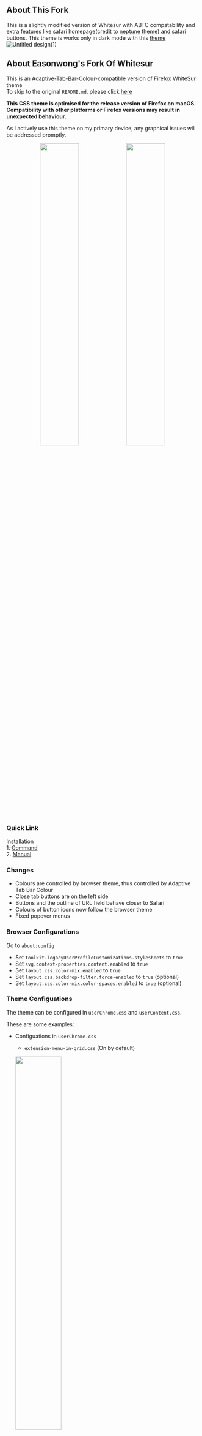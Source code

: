 ## About This Fork
This is a slightly modified version of Whitesur with ABTC compatability and extra features like safari homepage(credit to [neptune theme](https://github.com/yiiyahui/Neptune-Firefox)) and safari buttons. This theme is works only in dark mode  with this [theme](https://addons.mozilla.org/en-US/firefox/addon/dark-theme-for-whitesur/)
![Untitled design(1)](https://github.com/user-attachments/assets/406d2b45-86ea-4224-a607-85ce9f1c934e)




## About Easonwong's Fork Of Whitesur

This is an [Adaptive-Tab-Bar-Colour](https://github.com/easonwong-de/Adaptive-Tab-Bar-Colour)-compatible version of Firefox WhiteSur theme  
To skip to the original `README.md`, please click [here](#firefox-whitesur-theme)

**This CSS theme is optimised for the release version of Firefox on macOS. Compatibility with other platforms or Firefox versions may result in unexpected behaviour.**

As I actively use this theme on my primary device, any graphical issues will be addressed promptly.

<p align="center"><img width="45%" src="https://raw.githubusercontent.com/easonwong-de/WhiteSurFirefoxThemeMacOS/master/githubpreview/White_Sur_%26_ATBC_3.png"><img width="45%" src="https://raw.githubusercontent.com/easonwong-de/WhiteSurFirefoxThemeMacOS/master/githubpreview/White_Sur_%26_ATBC_2.png"></p>

### Quick Link

[Installation](#installation-macos)  
~~1. [Command](#installation-flags)~~  
2. [Manual](#manual-installation-macos--windows)

### Changes

-   Colours are controlled by browser theme, thus controlled by Adaptive Tab Bar Colour
-   Close tab buttons are on the left side
-   Buttons and the outline of URL field behave closer to Safari
-   Colours of button icons now follow the browser theme
-   Fixed popover menus

### Browser Configurations

Go to `about:config`

-   Set `toolkit.legacyUserProfileCustomizations.stylesheets` to `true`
-   Set `svg.context-properties.content.enabled` to `true`
-   Set `layout.css.color-mix.enabled` to `true`
-   Set `layout.css.backdrop-filter.force-enabled` to `true` (optional)
-   Set `layout.css.color-mix.color-spaces.enabled` to `true` (optional)

### Theme Configuations

The theme can be configured in `userChrome.css` and `userContent.css`.

These are some examples:

-   Configuations in `userChrome.css`

    -   `extension-menu-in-grid.css` (On by default) <br>

    <img width="50%" src="https://raw.githubusercontent.com/easonwong-de/WhiteSurFirefoxThemeMacOS/master/githubpreview/extension-menu-in-grid.png"><br>

    -   `hide-single-tab.css` (Remove buttons from the tab bar to take effect) <br>

    <img width="50%" src="https://raw.githubusercontent.com/easonwong-de/WhiteSurFirefoxThemeMacOS/master/githubpreview/hide-single-tab.png"><br>

    -   `mini-tabbar.css` <br>

    <img width="50%" src="https://raw.githubusercontent.com/easonwong-de/WhiteSurFirefoxThemeMacOS/master/githubpreview/mini-tabbar.png"><br>

    -   ~~`tab-preview-on-hover.css` (Requires [Tab Preview On Hover](https://github.com/easonwong-de/Tab-Preview-On-Hover)) <br>~~

    <img width="50%" src="https://raw.githubusercontent.com/easonwong-de/WhiteSurFirefoxThemeMacOS/master/githubpreview/tab-preview-on-hover.png"><br>

-   Configuations in `userChrome.css`
    -   `apple-style-homepage.css`
    -   `apple-style-twp-popup.css`

The whole configuation list can be found under `chrome -> WhiteSur -> customs`.

<br>

Additional `README.md` ends here.

<br><br>

## Firefox WhiteSur theme

<p align="center">
<img width="120" src="https://github.com/AdamXweb/WhiteSurFirefoxThemeMacOS/raw/master/githubpreview/safarifirefox.png?raw=true">
	<br>
A <code>MacOS</code> & <code>Windows</code> Firefox theme to look more like Big Sur Safari. (For Firefox 70+)</p>

![Preview](githubpreview/whitesur.gif?raw=true)

## Description

Aim is to make Firefox look more like MacOS Big Sur Safari.\
This is a CSS theme adapted to work on MacOS from the Linux GTK theme.\
Based on https://github.com/vinceliuice/WhiteSur-gtk-theme/tree/master/src/other/firefox \
(This is a quick modification, and is not written from scratch.)

## Installation (MacOS)

Download the [latest release](https://github.com/AdamXweb/WhiteSurFirefoxThemeMacOS/releases/), or clone the repo above.\
A script has been added to streamline the installation process.\
Open terminal in the directory of the repo, and run `bash install.sh`\
Follow the prompts

### Installation flags

The script supports the following flags

-   `-c` To enable close button on the left hand side
-   `-f` To specify the default firefox folder (it will try to find the profile folder to place the theme within)
-   `-l` Default location of most Linux installations
-   `-u` Remove the animation on URL bar to be clickable throughout
-   `-n` Removes the identity colour from tabs
-   `-r` Remove the theme

e.g. To install with script, with close button left hand side: `bash install.sh -c`

### Manual installation (MacOS & Windows)

Copy `chrome` and `configuration` folers into your Firefox Profile Directory

To find your Firefox Profile Directory you can:

1. Go to `about:support` in Firefox.
2. Application Basics > Profile Directory > Open Directory.
3. Copy folders mentioned above into the profile folder. (usually has `-release` at the end).
4. If you are using Firefox 69+:
    1. Go to `about:config` in Firefox.
    2. Search for `toolkit.legacyUserProfileCustomizations.stylesheets` and set it to `true`.
5. Restart Firefox.
6. Done!

#### Manual theme overrides:

To manually add a custom override, copy the `*.css` from the `custom` folder of whichever option you are after. Place it in the `chrome/WhiteSur/parts` foder within the profile directory you opened above.\
Next, import the `.css` file you just specified. To do this, open `chrome/WhiteSur/theme.css` in the same directory above and add the line\
`@import "parts/NAMEOFOPTION.css";` above the line that says `@namespace xul...`\
That's it, the theme should load your overriden settings

#### Swap navbar close buttons on Windows:

`windows-swapclose.css` contains the styles required to swap the close buttons, as well as to re-order the close button from MacOS styling to Windows.
Follow the directions above for the manual theme override to activate.

### Manual colour override:

The theme obeys your system UI colour preferences. If you want to override it e.g. always have the dark theme, then you'll have to do the following.\
The solution if you don't want to change your System UI colour is to do add the following to your `about:config`\
Add: `ui.systemUsesDarkTheme` with the number value with 1 for dark, and 0 for light.\
![Screen Shot 2021-05-04 at 7 10 19 pm](https://user-images.githubusercontent.com/6800453/116982626-60317980-ad0c-11eb-96aa-0879b05c98fc.png)

Please note, you won't be able to change the System UI colour if you are using `privacy.resistFingerprinting`. This apparently is for both web pages and the System UI.

## Known bugs

If it is a fresh install of Firefox, the script for MacOS should enable the settings automatically, however users who have toggled settings may need to do the `about:config` in step 4 above.\
If for any reason the WhiteSur theme doesn't activate after using the script, follow steps 4.1 and 4.2 to toggle the stylesheets from within the Firefox settings.

The tab background colour can be overwritten by themes installed through firefox extentions.
e.g. if you are using a dark theme in light mode, tab backgrounds that are inactive are affected.
Fix: Change the installed theme to appropriate colour scheme to avoid issues.

If you're looking to change the directory to run the script, you can always type `bash` then drag the file into terminal. You can also type `cd` and then drag the folder and press enter to navigate to the directory.\
Alternatively, if you're running Catalina, the default teminal is zsh, meaning you can change folders by typing the name to enter the folder e.g. `WhiteSurFirefoxThemeMacOS`

Q: "Why bother doing this, and not just use safari?" \
A: I've used safari for quite a few years, and was rather disappointed with the change in extensions, particularly with content blocking. This prompted me to use uBlock origin on Firefox, and to customise it to have the best aesthetics, and simplest transition.

### New bugs

If you've found a new bug, please report it as a new issue with the templates provided.

Thanks!

## Screenshot

### Windows

![Preview](githubpreview/whitesurwindows.gif?raw=true)

### MacOS

![Preview](githubpreview/whitesur.gif?raw=true)
